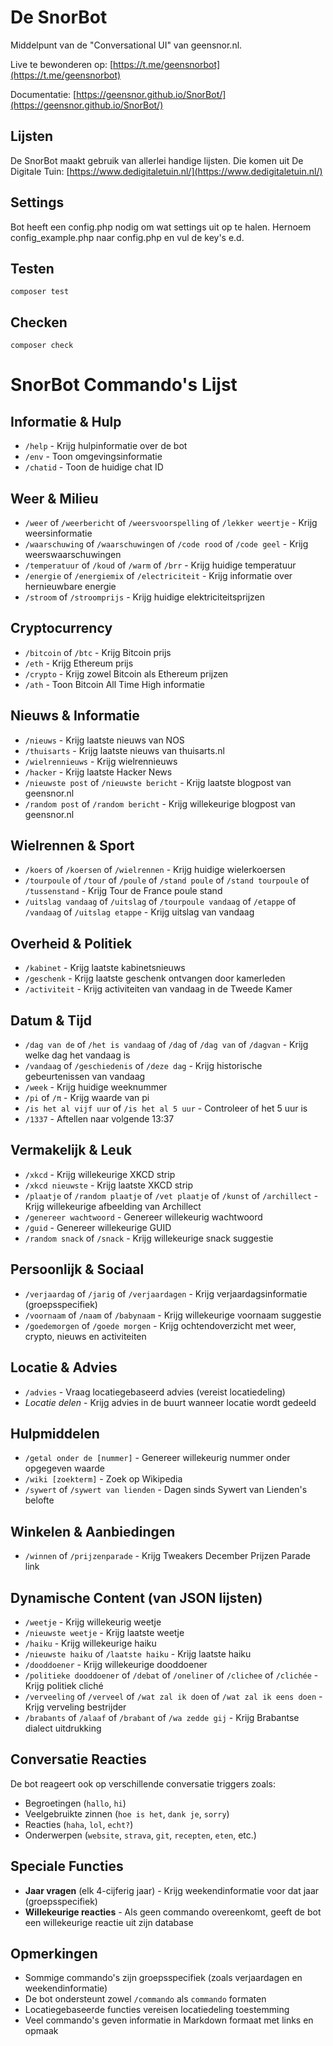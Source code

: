 # De SnorBot

Middelpunt van de "Conversational UI" van geensnor.nl.

Live te bewonderen op: [https://t.me/geensnorbot](https://t.me/geensnorbot)

Documentatie: [https://geensnor.github.io/SnorBot/](https://geensnor.github.io/SnorBot/)

## Lijsten

De SnorBot maakt gebruik van allerlei handige lijsten. Die komen uit De Digitale Tuin:
[https://www.dedigitaletuin.nl/](https://www.dedigitaletuin.nl/)

## Settings

Bot heeft een config.php nodig om wat settings uit op te halen. Hernoem config_example.php naar config.php en vul de key's e.d.

## Testen

`composer test`

## Checken

`composer check`

# SnorBot Commando's Lijst

## **Informatie & Hulp**
- `/help` - Krijg hulpinformatie over de bot
- `/env` - Toon omgevingsinformatie
- `/chatid` - Toon de huidige chat ID

## **Weer & Milieu**
- `/weer` of `/weerbericht` of `/weersvoorspelling` of `/lekker weertje` - Krijg weersinformatie
- `/waarschuwing` of `/waarschuwingen` of `/code rood` of `/code geel` - Krijg weerswaarschuwingen
- `/temperatuur` of `/koud` of `/warm` of `/brr` - Krijg huidige temperatuur
- `/energie` of `/energiemix` of `/electriciteit` - Krijg informatie over hernieuwbare energie
- `/stroom` of `/stroomprijs` - Krijg huidige elektriciteitsprijzen

## **Cryptocurrency**
- `/bitcoin` of `/btc` - Krijg Bitcoin prijs
- `/eth` - Krijg Ethereum prijs
- `/crypto` - Krijg zowel Bitcoin als Ethereum prijzen
- `/ath` - Toon Bitcoin All Time High informatie

## **Nieuws & Informatie**
- `/nieuws` - Krijg laatste nieuws van NOS
- `/thuisarts` - Krijg laatste nieuws van thuisarts.nl
- `/wielrennieuws` - Krijg wielrennieuws
- `/hacker` - Krijg laatste Hacker News
- `/nieuwste post` of `/nieuwste bericht` - Krijg laatste blogpost van geensnor.nl
- `/random post` of `/random bericht` - Krijg willekeurige blogpost van geensnor.nl

## **Wielrennen & Sport**
- `/koers` of `/koersen` of `/wielrennen` - Krijg huidige wielerkoersen
- `/tourpoule` of `/tour` of `/poule` of `/stand poule` of `/stand tourpoule` of `/tussenstand` - Krijg Tour de France poule stand
- `/uitslag vandaag` of `/uitslag` of `/tourpoule vandaag` of `/etappe` of `/vandaag` of `/uitslag etappe` - Krijg uitslag van vandaag

## **Overheid & Politiek**
- `/kabinet` - Krijg laatste kabinetsnieuws
- `/geschenk` - Krijg laatste geschenk ontvangen door kamerleden
- `/activiteit` - Krijg activiteiten van vandaag in de Tweede Kamer

## **Datum & Tijd**
- `/dag van de` of `/het is vandaag` of `/dag` of `/dag van` of `/dagvan` - Krijg welke dag het vandaag is
- `/vandaag` of `/geschiedenis` of `/deze dag` - Krijg historische gebeurtenissen van vandaag
- `/week` - Krijg huidige weeknummer
- `/pi` of `/π` - Krijg waarde van pi
- `/is het al vijf uur` of `/is het al 5 uur` - Controleer of het 5 uur is
- `/1337` - Aftellen naar volgende 13:37

## **Vermakelijk & Leuk**
- `/xkcd` - Krijg willekeurige XKCD strip
- `/xkcd nieuwste` - Krijg laatste XKCD strip
- `/plaatje` of `/random plaatje` of `/vet plaatje` of `/kunst` of `/archillect` - Krijg willekeurige afbeelding van Archillect
- `/genereer wachtwoord` - Genereer willekeurig wachtwoord
- `/guid` - Genereer willekeurige GUID
- `/random snack` of `/snack` - Krijg willekeurige snack suggestie

## **Persoonlijk & Sociaal**
- `/verjaardag` of `/jarig` of `/verjaardagen` - Krijg verjaardagsinformatie (groepsspecifiek)
- `/voornaam` of `/naam` of `/babynaam` - Krijg willekeurige voornaam suggestie
- `/goedemorgen` of `/goede morgen` - Krijg ochtendoverzicht met weer, crypto, nieuws en activiteiten

## **Locatie & Advies**
- `/advies` - Vraag locatiegebaseerd advies (vereist locatiedeling)
- *Locatie delen* - Krijg advies in de buurt wanneer locatie wordt gedeeld

## **Hulpmiddelen**
- `/getal onder de [nummer]` - Genereer willekeurig nummer onder opgegeven waarde
- `/wiki [zoekterm]` - Zoek op Wikipedia
- `/sywert` of `/sywert van lienden` - Dagen sinds Sywert van Lienden's belofte

## **Winkelen & Aanbiedingen**
- `/winnen` of `/prijzenparade` - Krijg Tweakers December Prijzen Parade link

## **Dynamische Content (van JSON lijsten)**
- `/weetje` - Krijg willekeurig weetje
- `/nieuwste weetje` - Krijg laatste weetje
- `/haiku` - Krijg willekeurige haiku
- `/nieuwste haiku` of `/laatste haiku` - Krijg laatste haiku
- `/dooddoener` - Krijg willekeurige dooddoener
- `/politieke dooddoener` of `/debat` of `/oneliner` of `/clichee` of `/clichée` - Krijg politiek cliché
- `/verveeling` of `/verveel` of `/wat zal ik doen` of `/wat zal ik eens doen` - Krijg verveling bestrijder
- `/brabants` of `/alaaf` of `/brabant` of `/wa zedde gij` - Krijg Brabantse dialect uitdrukking

## **Conversatie Reacties**
De bot reageert ook op verschillende conversatie triggers zoals:
- Begroetingen (`hallo`, `hi`)
- Veelgebruikte zinnen (`hoe is het`, `dank je`, `sorry`)
- Reacties (`haha`, `lol`, `echt?`)
- Onderwerpen (`website`, `strava`, `git`, `recepten`, `eten`, etc.)

## **Speciale Functies**
- **Jaar vragen** (elk 4-cijferig jaar) - Krijg weekendinformatie voor dat jaar (groepsspecifiek)
- **Willekeurige reacties** - Als geen commando overeenkomt, geeft de bot een willekeurige reactie uit zijn database

## **Opmerkingen**
- Sommige commando's zijn groepsspecifiek (zoals verjaardagen en weekendinformatie)
- De bot ondersteunt zowel `/commando` als `commando` formaten
- Locatiegebaseerde functies vereisen locatiedeling toestemming
- Veel commando's geven informatie in Markdown formaat met links en opmaak

